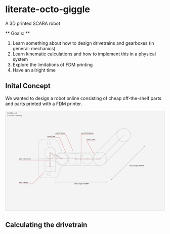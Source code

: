 # literate-octo-giggle 

A 3D printed SCARA robot

** Goals: **
1. Learn something about how to design drivetrains and gearboxes (in general: mechanics) 
2. Learn kinematic calculations and how to implement this in a physical system 
3. Explore the limitations of FDM printing
4. Have an allright time 

## Inital Concept
We wanted to design a robot online consisting of cheap off-the-shelf parts and parts printed with a FDM printer. 

![concept_sketch](img/scara_conceptual_drivetrain.png)

## Calculating the drivetrain 
